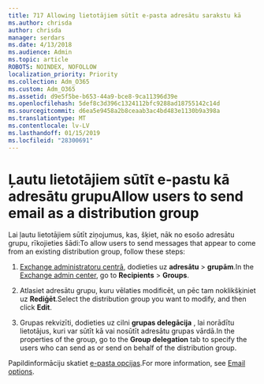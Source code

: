 ```yaml
---
title: 717 Allowing lietotājiem sūtīt e-pasta adresātu sarakstu kā
ms.author: chrisda
author: chrisda
manager: serdars
ms.date: 4/13/2018
ms.audience: Admin
ms.topic: article
ROBOTS: NOINDEX, NOFOLLOW
localization_priority: Priority
ms.collection: Adm_O365
ms.custom: Adm_O365
ms.assetid: d9e5f5be-b653-44a9-bce8-9ca11396d39e
ms.openlocfilehash: 5def8c3d396c1324112bfc9288ad18755142c14d
ms.sourcegitcommit: d6ea5e9458a2b8ceaab3ac4bd483e1130b9a398a
ms.translationtype: MT
ms.contentlocale: lv-LV
ms.lasthandoff: 01/15/2019
ms.locfileid: "28300691"
---
```

# <a name="allow-users-to-send-email-as-a-distribution-group"></a><span data-ttu-id="1bce0-102">Ļautu lietotājiem sūtīt e-pastu kā adresātu grupu</span><span class="sxs-lookup"><span data-stu-id="1bce0-102">Allow users to send email as a distribution group</span></span>

<span data-ttu-id="1bce0-103">Lai ļautu lietotājiem sūtīt ziņojumus, kas, šķiet, nāk no esošo adresātu grupu, rīkojieties šādi:</span><span class="sxs-lookup"><span data-stu-id="1bce0-103">To allow users to send messages that appear to come from an existing distribution group, follow these steps:</span></span>
  
1. <span data-ttu-id="1bce0-104">[Exchange administratoru centrā](https://outlook.office365.com/ecp/), dodieties uz **adresātu** \> **grupām**.</span><span class="sxs-lookup"><span data-stu-id="1bce0-104">In the [Exchange admin center](https://outlook.office365.com/ecp/), go to **Recipients** \> **Groups**.</span></span>
    
2. <span data-ttu-id="1bce0-105">Atlasiet adresātu grupu, kuru vēlaties modificēt, un pēc tam noklikšķiniet uz **Rediģēt**.</span><span class="sxs-lookup"><span data-stu-id="1bce0-105">Select the distribution group you want to modify, and then click **Edit**.</span></span>
    
3. <span data-ttu-id="1bce0-106">Grupas rekvizīti, dodieties uz cilni **grupas delegācija** , lai norādītu lietotājus, kuri var sūtīt kā vai nosūtīt adresātu grupas vārdā.</span><span class="sxs-lookup"><span data-stu-id="1bce0-106">In the properties of the group, go to the **Group delegation** tab to specify the users who can send as or send on behalf of the distribution group.</span></span> 
    
<span data-ttu-id="1bce0-107">Papildinformāciju skatiet [e-pasta opcijas](https://technet.microsoft.com/library/bb124513.aspx#groupdelegation).</span><span class="sxs-lookup"><span data-stu-id="1bce0-107">For more information, see [Email options](https://technet.microsoft.com/library/bb124513.aspx#groupdelegation).</span></span>
  

